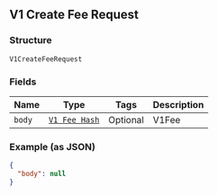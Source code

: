 ## V1 Create Fee Request

### Structure

`V1CreateFeeRequest`

### Fields

| Name | Type | Tags | Description |
|  --- | --- | --- | --- |
| `body` | [`V1 Fee Hash`]($m/V1Fee) | Optional | V1Fee |

### Example (as JSON)

```json
{
  "body": null
}
```

